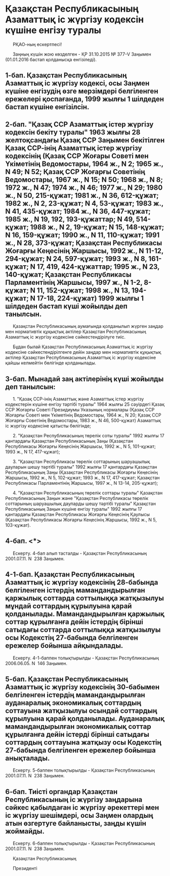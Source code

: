 # Қазақстан Республикасының Азаматтық іс жүргізу кодексін күшіне енгізу туралы

      РҚАО-ның ескертпесі!

      Заңның күшін жою көзделген - ҚР 31.10.2015 № 377-V Заңымен (01.01.2016 бастап қолданысқа енгізіледі).

## 1-бап. Қазақстан Республикасының Азаматтық іс жүргізу кодексі, осы Заңмен күшіне енгізудің өзге мерзімдері белгіленген ережелері қоспағанда, 1999 жылғы 1 шілдеден бастап күшіне енгізілсін.

## 2-бап. "Қазақ ССР Азаматтық істер жүргізу кодексін бекіту туралы" 1963 жылғы 28 желтоқсандағы Қазақ ССР Заңымен бекітілген Қазақ ССР-інің Азаматтық істер жүргізу кодексінің (Қазақ ССР Жоғары Советі мен Үкіметінің Ведомостары, 1964 ж., N 2; 1965 ж., N 49; N 52; Қазақ ССР Жоғарғы Советінің Ведомостары, 1967 ж., N 15; N 50; 1968 ж., N 8; 1972 ж., N 47; 1974 ж., N 46; 1977 ж., N 29; 1980 ж., N 50, 215-құжат; 1981 ж., N 36, 612-құжат; 1982 ж., N 2, 23-құжат; N 4, 53-құжат; 1983 ж., N 41, 435-құжат; 1984 ж., N 36, 447-құжат; 1985 ж., N 19, 192, 193-құжаттар; N 49, 514-құжат; 1988 ж., N 2, 19-құжат; N 15, 148-құжат; N 16, 159-құжат; 1990 ж., N 11, 110-құжат; 1991 ж., N 28, 373-құжат; Қазақстан Республикасы Жоғарғы Кеңесінің Жаршысы, 1992 ж., N 11-12, 294-құжат; N 24, 597-құжат; 1993 ж., N 8, 161-құжат; N 17, 419, 424-құжаттар; 1995 ж., N 23, 140-құжат; Қазақстан Республикасы Парламентінің Жаршысы, 1997 ж., N 1-2, 8-құжат; N 11, 152-құжат; 1998 ж., N 13, 194-құжат; N 17-18, 224-құжат) 1999 жылғы 1 шілдеден бастап күші жойылды деп танылсын.

      Қазақстан Республикасының аумағында қолданылып жүрген заңдар мен нормативтік құқықтық актілер Қазақстан Республикасының Азаматтық іс жүргізу кодексіне сәйкестендірілуге тиіс.

      Бұдан былай Қазақстан Республикасының Азаматтық іс жүргізу кодексіне сәйкестендірілгенге дейін заңдар мен нормативтік құқықтық актілер Қазақстан Республикасының Азаматтық іс жүргізу кодексіне қайшы келмейтін бөлігінде қолданылады.

## 3-бап. Мынадай заң актілерінің күші жойылды деп танылсын:

      1. "Қазақ ССР-інің Азаматтық және Азаматтық істер жүргізу кодекстерін күшіне енгізу тәртібі туралы" 1964 жылғы 25 сәуірдегі Қазақ ССР Жоғарғы Советі Президиумы Указының нормалары (Қазақ ССР Жоғарғы Советі мен Үкіметінің Ведомостары, 1964 ж., N 20; Қазақ ССР Жоғарғы Советінің Ведомостары, 1983 ж., N 46, 500-құжат) Азаматтық іс жүргізу кодексіне қатысты бөлігінде;

      2. "Қазақстан Республикасының төрелік соты туралы" 1992 жылғы 17 қантардағы Қазақстан Республикасының Заңы (Қазақстан Республикасы Жоғарғы Кеңесінің Жаршысы, 1992 ж., N 5, 101-құжат; 1993 ж., N 17, 417-құжат);

      3. "Қазақстан Республикасы төрелік соттарының шаруашылық дауларын шешу тәртібі туралы" 1992 жылғы 17 қантардағы Қазақстан Республикасының Заңы (Қазақстан Республикасы Жоғарғы Кеңесінің Жаршысы, 1992 ж., N 5, 102-құжат; 1993 ж., N 17, 417-құжат; Қазақстан Республикасы Парламентінің Жаршысы, 1997 ж., N 13-14, 205-құжат);

      4. "Қазақстан Республикасының төрелік соттары туралы" Қазақстан Республикасының Заңын және "Қазақстан Республикасы төрелік соттарының шаруашылық дауларды шешу тәртібі туралы" Қазақстан Республикасының Заңын күшіне енгізу туралы" 1992 жылғы 17 қантардағы Қазақстан Республикасы Жоғарғы Кеңесінің Қаулысы (Қазақстан Республикасы Жоғарғы Кеңесінің Жаршысы, 1992 ж., N 5, 103-құжат).

## 4-бап. <*>

      Ескерту. 4-бап алып тасталды - Қазақстан Республикасының 2001.07.11. N  238 Заңымен.

## 4-1-бап. Қазақстан Республикасының Азаматтық iс жүргiзу кодексiнің 28-бабында белгiленген iстердiң мамандандырылған қаржылық соттарда соттылыққа жатқызылуы мұндай соттардың құрылуына қарай қолданылады. Мамандандырылған қаржылық соттар құрылғанға дейiн iстердiң бiрiншi сатыдағы соттарда соттылыққа жатқызылуы осы Кодекстiң 27-бабында белгiленген ережелер бойынша айқындалады.

      Ескерту. 4-1-баппен толықтырылды - Қазақстан Республикасының 2006.06.05. N  146 Заңымен.

## 5-бап. Қазақстан Республикасының Азаматтық iс жүргiзу кодексiнiң 30-бабымен белгiленген iстердiң мамандандырылған ауданаралық экономикалық соттардың соттауына жатқызылуы осындай соттардың құрылуына қарай қолданылады. Ауданаралық мамандандырылған экономикалық соттар құрылғанға дейiн iстердi бiрiншi сатыдағы соттардың соттауына жатқызу осы Кодекстiң 27-бабында белгiленген ережелер бойынша анықталады.

      Ескерту. 5-баппен толықтырылды - Қазақстан Республикасының 2001.07.11. N  238 Заңымен.

## 6-бап. Тиiстi органдар Қазақстан Республикасының iс жүргiзу заңдарына сәйкес қабылдаған iс жүргiзу әрекеттерi мен iс жүргiзу шешiмдерi, осы Заңмен олардың атын өзгертуге байланысты, заңды күшiн жоймайды.

      Ескерту. 6-баппен толықтырылды - Қазақстан Республикасының 2001.07.11. N  238 Заңымен.

      Қазақстан Республикасының

      Президенті

